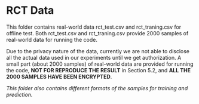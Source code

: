
# RCT Data

This folder contains real-world data rct_test.csv and rct_traning.csv for offline test. Both rct_test.csv and rct_traning.csv provide 2000 samples of real-world data for running the code. 

Due to the privacy nature of the data, currently we are not able to disclose all the actual data used in our experiments until we get authorization. A small part (about 2000 samples) of real-world data are provided for running the code, **NOT FOR REPRODUCE THE RESULT** in Section 5.2, and **ALL THE 2000 SAMPLES HAVE BEEN ENCRYPTED**. 

*This folder also contains different formats of the samples for training and prediction.*


